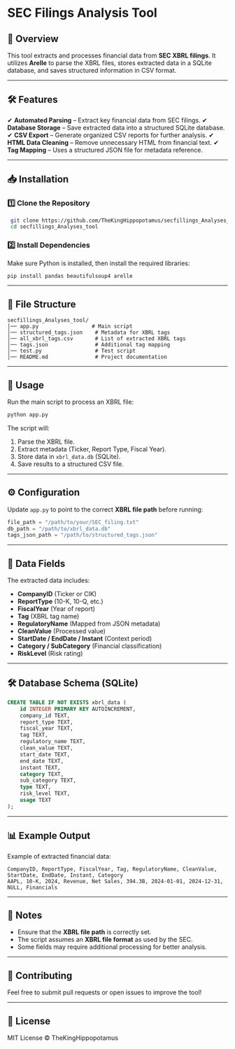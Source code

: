 # **SEC Filings Analysis Tool**

## **📌 Overview**
This tool extracts and processes financial data from **SEC XBRL filings**. It utilizes **Arelle** to parse the XBRL files, stores extracted data in a SQLite database, and saves structured information in CSV format.

---
## **🛠 Features**
✔ **Automated Parsing** – Extract key financial data from SEC filings.
✔ **Database Storage** – Save extracted data into a structured SQLite database.
✔ **CSV Export** – Generate organized CSV reports for further analysis.
✔ **HTML Data Cleaning** – Remove unnecessary HTML from financial text.
✔ **Tag Mapping** – Uses a structured JSON file for metadata reference.

---
## **📥 Installation**
### **1️⃣ Clone the Repository**
```sh
 git clone https://github.com/TheKingHippopotamus/secfillings_Analyses_tool.git
 cd secfillings_Analyses_tool
```
### **2️⃣ Install Dependencies**
Make sure Python is installed, then install the required libraries:
```sh
pip install pandas beautifulsoup4 arelle
```

---
## **📂 File Structure**
```
secfillings_Analyses_tool/
│── app.py                 # Main script
│── structured_tags.json    # Metadata for XBRL tags
│── all_xbrl_tags.csv       # List of extracted XBRL tags
│── tags.json               # Additional tag mapping
│── test.py                 # Test script
│── README.md               # Project documentation
```

---
## **🚀 Usage**
Run the main script to process an XBRL file:
```sh
python app.py
```

The script will:
1. Parse the XBRL file.
2. Extract metadata (Ticker, Report Type, Fiscal Year).
3. Store data in `xbrl_data.db` (SQLite).
4. Save results to a structured CSV file.

---
## **⚙ Configuration**
Update `app.py` to point to the correct **XBRL file path** before running:
```python
file_path = "/path/to/your/SEC_filing.txt"
db_path = "/path/to/xbrl_data.db"
tags_json_path = "/path/to/structured_tags.json"
```

---
## **📝 Data Fields**
The extracted data includes:
- **CompanyID** (Ticker or CIK)
- **ReportType** (10-K, 10-Q, etc.)
- **FiscalYear** (Year of report)
- **Tag** (XBRL tag name)
- **RegulatoryName** (Mapped from JSON metadata)
- **CleanValue** (Processed value)
- **StartDate / EndDate / Instant** (Context period)
- **Category / SubCategory** (Financial classification)
- **RiskLevel** (Risk rating)

---
## **🛠 Database Schema (SQLite)**
```sql
CREATE TABLE IF NOT EXISTS xbrl_data (
    id INTEGER PRIMARY KEY AUTOINCREMENT,
    company_id TEXT,
    report_type TEXT,
    fiscal_year TEXT,
    tag TEXT,
    regulatory_name TEXT,
    clean_value TEXT,
    start_date TEXT,
    end_date TEXT,
    instant TEXT,
    category TEXT,
    sub_category TEXT,
    type TEXT,
    risk_level TEXT,
    usage TEXT
);
```

---
## **📊 Example Output**
Example of extracted financial data:
```
CompanyID, ReportType, FiscalYear, Tag, RegulatoryName, CleanValue, StartDate, EndDate, Instant, Category
AAPL, 10-K, 2024, Revenue, Net Sales, 394.3B, 2024-01-01, 2024-12-31, NULL, Financials
```

---
## **📌 Notes**
- Ensure that the **XBRL file path** is correctly set.
- The script assumes an **XBRL file format** as used by the SEC.
- Some fields may require additional processing for better analysis.

---
## **📩 Contributing**
Feel free to submit pull requests or open issues to improve the tool!

---
## **📜 License**
MIT License © TheKingHippopotamus

